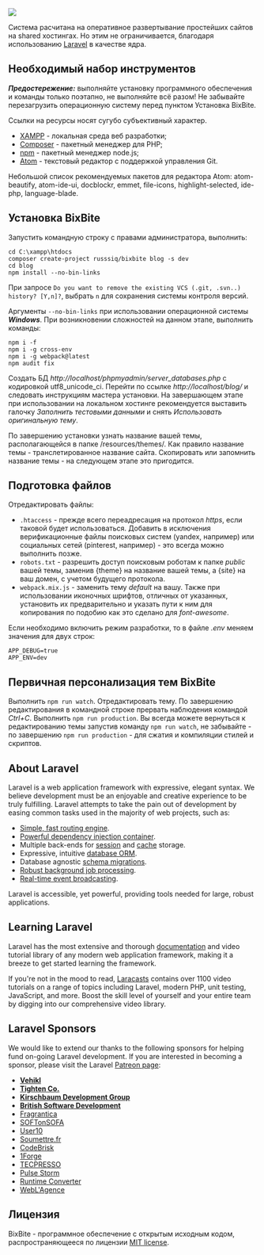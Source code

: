 <img src="https://bixbite.site/logo-git-tmp.png">

Система расчитана на оперативное развертывание простейших сайтов на shared хостингах. Но этим не ограничивается, благодаря использованию <a href="https://github.com/laravel/laravel">Laravel</a> в качестве ядра.

## Необходимый набор инструментов

***Предостережение:*** выполняйте установку программного обеспечения и команды только поэтапно, не выполняйте всё разом! Не забывайте перезагрузить операционную систему перед пунктом Установка BixBite.

Ссылки на ресурсы носят сугубо субъективный характер.

- <a href="https://www.apachefriends.org/ru/index.html">XAMPP</a> - локальная среда веб разработки;
- <a href="https://getcomposer.org/Composer-Setup.exe">Composer</a> - пакетный менеджер для PHP;
- <a href="https://nodejs.org/en/download/">npm</a> - пакетный менеджер node.js;
- <a href="https://atom.io/">Atom</a> - текстовый редактор с поддержкой управления Git.

Небольшой список рекомендуемых пакетов для редактора Atom: atom-beautify, atom-ide-ui, docblockr, emmet, file-icons, highlight-selected, 
ide-php, language-blade.

## Установка BixBite

Запустить командную строку с правами администратора, выполнить:

```
cd C:\xampp\htdocs
composer create-project russsiq/bixbite blog -s dev
cd blog
npm install --no-bin-links
```

При запросе `Do you want to remove the existing VCS (.git, .svn..) history? [Y,n]?`, выбрать `n` для сохранения системы контроля версий.

Аргументы `--no-bin-links` при использовании операционной системы ***Windows***. При возникновении сложностей на данном этапе, выполнить команды: 

```
npm i -f
npm i -g cross-env
npm i -g webpack@latest
npm audit fix
```

Создать БД *http://localhost/phpmyadmin/server_databases.php* с кодировкой utf8_unicode_ci. Перейти по ссылке *http://localhost/blog/* и следовать инструкциям мастера установки. На завершающем этапе при использовании на локальном хостинге рекомендуется выставить галочку *Заполнить тестовыми данными* и снять *Использовать оригинальную тему*.

По завершению установки узнать название вашей темы, располагающейся в папке /resources/themes/. Как правило название темы - транслетированное название сайта. Скопировать или запомнить название темы - на следующем этапе это пригодится.

## Подготовка файлов

Отредактировать файлы:
- `.htaccess` - прежде всего переадресация на протокол *https*, если таковой будет использоваться. Добавить в исключения верификационные файлы поисковых систем (yandex, например) или социальных сетей (pinterest, например) - это всегда можно выполнить позже.
- `robots.txt` - разрешить доступ поисковым роботам к папке *public* вашей темы, заменив {theme} на название вашей темы, а {site} на ваш домен, с учетом будущего протокола.
- `webpack.mix.js` - заменить тему *default* на вашу. Также при использовании иконочных шрифтов, отличных от указанных, установить их предварительно и указать пути к ним для копирования по подобию как это сделано для *font-awesome*.

Если необходимо включить режим разработки, то в файле *.env* меняем значения для двух строк:

```
APP_DEBUG=true
APP_ENV=dev
```

## Первичная персонализация тем BixBite

Выполнить `npm run watch`. Отредактировать тему. По завершению редактирования в командной строке прервать наблюдения командой *Ctrl+C*. Выполнить `npm run production`. Вы всегда можете вернуться к редактированию темы запустив команду `npm run watch`, не забывайте - по завершению `npm run production` - для сжатия и компиляции стилей и скриптов.

## About Laravel

Laravel is a web application framework with expressive, elegant syntax. We believe development must be an enjoyable and creative experience to be truly fulfilling. Laravel attempts to take the pain out of development by easing common tasks used in the majority of web projects, such as:

- [Simple, fast routing engine](https://laravel.com/docs/routing).
- [Powerful dependency injection container](https://laravel.com/docs/container).
- Multiple back-ends for [session](https://laravel.com/docs/session) and [cache](https://laravel.com/docs/cache) storage.
- Expressive, intuitive [database ORM](https://laravel.com/docs/eloquent).
- Database agnostic [schema migrations](https://laravel.com/docs/migrations).
- [Robust background job processing](https://laravel.com/docs/queues).
- [Real-time event broadcasting](https://laravel.com/docs/broadcasting).

Laravel is accessible, yet powerful, providing tools needed for large, robust applications.

## Learning Laravel

Laravel has the most extensive and thorough [documentation](https://laravel.com/docs) and video tutorial library of any modern web application framework, making it a breeze to get started learning the framework.

If you're not in the mood to read, [Laracasts](https://laracasts.com) contains over 1100 video tutorials on a range of topics including Laravel, modern PHP, unit testing, JavaScript, and more. Boost the skill level of yourself and your entire team by digging into our comprehensive video library.

## Laravel Sponsors

We would like to extend our thanks to the following sponsors for helping fund on-going Laravel development. If you are interested in becoming a sponsor, please visit the Laravel [Patreon page](https://patreon.com/taylorotwell):

- **[Vehikl](https://vehikl.com/)**
- **[Tighten Co.](https://tighten.co)**
- **[Kirschbaum Development Group](https://kirschbaumdevelopment.com)**
- **[British Software Development](https://www.britishsoftware.co)**
- [Fragrantica](https://www.fragrantica.com)
- [SOFTonSOFA](https://softonsofa.com/)
- [User10](https://user10.com)
- [Soumettre.fr](https://soumettre.fr/)
- [CodeBrisk](https://codebrisk.com)
- [1Forge](https://1forge.com)
- [TECPRESSO](https://tecpresso.co.jp/)
- [Pulse Storm](http://www.pulsestorm.net/)
- [Runtime Converter](http://runtimeconverter.com/)
- [WebL'Agence](https://weblagence.com/)

## Лицензия

BixBite - программное обеспечение с открытым исходным кодом, распространяющееся по лицензии [MIT license](https://choosealicense.com/licenses/mit/).

